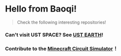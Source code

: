 # Hello from Baoqi!
> Check the following interesting repositories!


### Can't visit UST SPACE? See [UST EARTH](https://baoqi-zhong.github.io/)!

### Contribute to the [Minecraft Circuit Simulator](https://github.com/baoqi-zhong/Redstone-Circuit-Simulator)！
